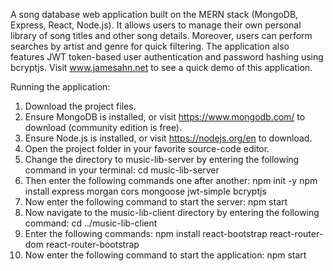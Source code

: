 A song database web application built on the MERN stack (MongoDB, Express, React, Node.js). It allows users to manage their own personal library of song titles and other song details. Moreover, users can perform searches by artist and genre for quick filtering. The application also features JWT token-based user authentication and password hashing using bcryptjs. Visit www.jamesahn.net to see a quick demo of this application.

Running the application:

1. Download the project files.
2. Ensure MongoDB is installed, or visit https://www.mongodb.com/ to download (community edition is free).
3. Ensure Node.js is installed, or visit https://nodejs.org/en to download.
4. Open the project folder in your favorite source-code editor.
5. Change the directory to music-lib-server by entering the following command in your terminal: cd music-lib-server
7. Then enter the following commands one after another:
      npm init -y
      npm install express morgan cors mongoose jwt-simple bcryptjs
8. Now enter the following command to start the server:
      npm start
10. Now navigate to the music-lib-client directory by entering the following command: cd ../music-lib-client
11. Enter the following commands:
      npm install react-bootstrap react-router-dom react-router-bootstrap
12. Now enter the following command to start the application:
      npm start
